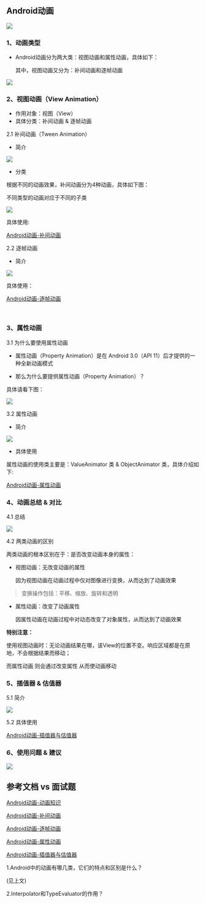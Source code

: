 
## Android动画

![](./images/animation.png)

### 1、动画类型 

- Android动画分为两大类：视图动画和属性动画，具体如下：

	其中，视图动画又分为：补间动画和逐帧动画

![](./images/animation-1.png)


### 2、视图动画（View Animation）

- 作用对象：视图（View）
- 具体分类：补间动画 & 逐帧动画

2.1 补间动画（Tween Animation）

- 简介

![](./images/animation-2.png)

- 分类

根据不同的动画效果，补间动画分为4种动画，具体如下图：

不同类型的动画对应于不同的子类

![](./images/animation-3.png)

具体使用:

[Android动画-补间动画](./Android动画-补间动画.md)

2.2 逐帧动画

- 简介

![](./images/animation-4.png)

具体使用：

[Android动画-逐帧动画](./Android动画-逐帧动画.md)

<br/>

### 3、属性动画

3.1 为什么要使用属性动画

- 属性动画（Property Animation）是在 Android 3.0（API 11）后才提供的一种全新动画模式

- 那么为什么要提供属性动画（Property Animation）？

具体请看下图：

![](./images/animation-5.png)


3.2 属性动画

- 简介

![](./images/animation-6.png)

- 具体使用

属性动画的使用类主要是：ValueAnimator 类 & ObjectAnimator 类，具体介绍如下:

[Android动画-属性动画](./Android动画-属性动画.md)


### 4、动画总结 & 对比

4.1 总结

![](./images/animation-8.png)

4.2 两类动画的区别

两类动画的根本区别在于：是否改变动画本身的属性：

- 视图动画：无改变动画的属性

	因为视图动画在动画过程中仅对图像进行变换，从而达到了动画效果

> 变换操作包括：平移、缩放、旋转和透明

- 属性动画：改变了动画属性

	因属性动画在动画过程中对动态改变了对象属性，从而达到了动画效果

**特别注意：**

使用视图动画时：无论动画结果在哪，该View的位置不变。响应区域都是在原地，不会根据结果而移动；

而属性动画 则会通过改变属性 从而使动画移动


### 5、插值器 & 估值器

5.1 简介

![](./images/animation-9.png)

5.2 具体使用

[Android动画-插值器与估值器](Android动画-插值器与估值器.md)


### 6、使用问题 & 建议

![](./images/animation-10.png)




## 参考文档 vs 面试题

[Android动画-动画知识](https://www.jianshu.com/p/53759778284a)

[Android动画-补间动画](https://www.jianshu.com/p/733532041f46)

[Android动画-逐帧动画](https://www.jianshu.com/p/225fe1feba60)

[Android动画-属性动画](https://www.jianshu.com/p/2412d00a0ce4)

[Android动画-插值器与估值器](https://www.jianshu.com/p/2f19fe1e3ca1)


1.Android中的动画有哪几类，它们的特点和区别是什么？

(见上文)

2.Interpolator和TypeEvaluator的作用？
